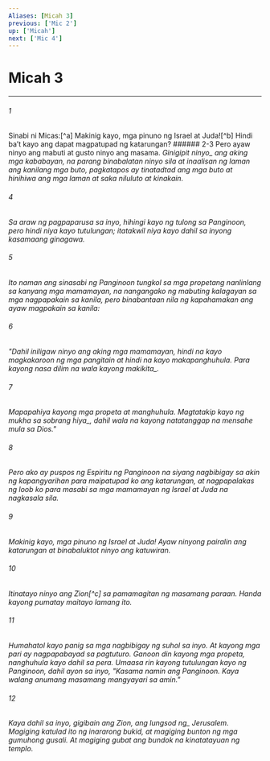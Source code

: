 ```yaml
---
Aliases: [Micah 3]
previous: ['Mic 2']
up: ['Micah']
next: ['Mic 4']
---
```

# Micah 3

***






















###### 1 










Sinabi ni Micas:[^a] Makinig kayo, mga pinuno ng Israel at Juda![^b] Hindi baʼt kayo ang dapat magpatupad ng katarungan? ###### 2-3 Pero ayaw ninyo ang mabuti at gusto ninyo ang masama. <i class="trans-change">Ginigipit ninyo_ ang aking mga kababayan, na parang binabalatan ninyo sila at inaalisan ng laman ang kanilang mga buto, pagkatapos ay tinatadtad ang mga buto at hinihiwa ang mga laman at saka niluluto at kinakain. 





















###### 4 










Sa araw ng pagpaparusa sa inyo, hihingi kayo ng tulong sa Panginoon, pero hindi niya kayo tutulungan; itatakwil niya kayo dahil sa inyong kasamaang ginagawa. 





















###### 5 










Ito naman ang sinasabi ng Panginoon tungkol sa mga propetang nanlinlang sa kanyang mga mamamayan, na nangangako ng mabuting kalagayan sa mga nagpapakain sa kanila, pero binabantaan nila ng kapahamakan ang ayaw magpakain sa kanila: 





















###### 6 










"Dahil iniligaw ninyo ang aking mga mamamayan, hindi na kayo magkakaroon ng mga pangitain at hindi na kayo makapanghuhula. Para kayong nasa dilim <i class="trans-change">na wala kayong makikita_. 





















###### 7 










Mapapahiya kayong mga propeta at manghuhula. Magtatakip kayo ng mukha <i class="trans-change">sa sobrang hiya_, dahil wala na kayong natatanggap na mensahe mula sa Dios." 





















###### 8 










Pero ako ay puspos ng Espiritu ng Panginoon na siyang nagbibigay sa akin ng kapangyarihan para maipatupad ko ang katarungan, at nagpapalakas ng loob ko para masabi sa mga mamamayan ng Israel at Juda na nagkasala sila. 





















###### 9 










Makinig kayo, mga pinuno ng Israel at Juda! Ayaw ninyong pairalin ang katarungan at binabaluktot ninyo ang katuwiran. 





















###### 10 










Itinatayo ninyo ang Zion[^c] sa pamamagitan ng masamang paraan. Handa kayong pumatay maitayo lamang ito. 





















###### 11 










Humahatol kayo panig sa mga nagbibigay ng suhol sa inyo. At kayong mga pari ay nagpapabayad sa pagtuturo. Ganoon din kayong mga propeta, nanghuhula kayo dahil sa pera. Umaasa rin kayong tutulungan kayo ng Panginoon, dahil ayon sa inyo, "Kasama namin ang Panginoon. Kaya walang anumang masamang mangyayari sa amin." 





















###### 12 










Kaya dahil sa inyo, gigibain ang Zion, ang <i class="trans-change">lungsod ng_ Jerusalem. Magiging katulad ito ng inararong bukid, at magiging bunton ng mga gumuhong gusali. At magiging gubat ang bundok na kinatatayuan ng templo.
